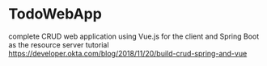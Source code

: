 # TodoWebApp
complete CRUD web application using Vue.js for the client and Spring Boot as the resource server
tutorial https://developer.okta.com/blog/2018/11/20/build-crud-spring-and-vue
